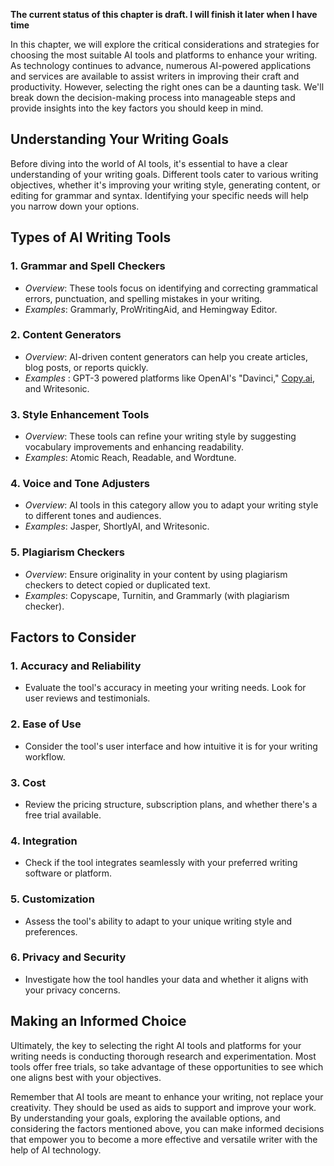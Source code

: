 **The current status of this chapter is draft. I will finish it later when I have time**

In this chapter, we will explore the critical considerations and strategies for choosing the most suitable AI tools and platforms to enhance your writing. As technology continues to advance, numerous AI-powered applications and services are available to assist writers in improving their craft and productivity. However, selecting the right ones can be a daunting task. We'll break down the decision-making process into manageable steps and provide insights into the key factors you should keep in mind.

Understanding Your Writing Goals
--------------------------------

Before diving into the world of AI tools, it's essential to have a clear understanding of your writing goals. Different tools cater to various writing objectives, whether it's improving your writing style, generating content, or editing for grammar and syntax. Identifying your specific needs will help you narrow down your options.

Types of AI Writing Tools
-------------------------

### 1. **Grammar and Spell Checkers**

* *Overview*: These tools focus on identifying and correcting grammatical errors, punctuation, and spelling mistakes in your writing.
* *Examples*: Grammarly, ProWritingAid, and Hemingway Editor.

### 2. **Content Generators**

* *Overview*: AI-driven content generators can help you create articles, blog posts, or reports quickly.
* *Examples* : GPT-3 powered platforms like OpenAI's "Davinci," [Copy.ai](http://Copy.ai), and Writesonic.

### 3. **Style Enhancement Tools**

* *Overview*: These tools can refine your writing style by suggesting vocabulary improvements and enhancing readability.
* *Examples*: Atomic Reach, Readable, and Wordtune.

### 4. **Voice and Tone Adjusters**

* *Overview*: AI tools in this category allow you to adapt your writing style to different tones and audiences.
* *Examples*: Jasper, ShortlyAI, and Writesonic.

### 5. **Plagiarism Checkers**

* *Overview*: Ensure originality in your content by using plagiarism checkers to detect copied or duplicated text.
* *Examples*: Copyscape, Turnitin, and Grammarly (with plagiarism checker).

Factors to Consider
-------------------

### 1. **Accuracy and Reliability**

* Evaluate the tool's accuracy in meeting your writing needs. Look for user reviews and testimonials.

### 2. **Ease of Use**

* Consider the tool's user interface and how intuitive it is for your writing workflow.

### 3. **Cost**

* Review the pricing structure, subscription plans, and whether there's a free trial available.

### 4. **Integration**

* Check if the tool integrates seamlessly with your preferred writing software or platform.

### 5. **Customization**

* Assess the tool's ability to adapt to your unique writing style and preferences.

### 6. **Privacy and Security**

* Investigate how the tool handles your data and whether it aligns with your privacy concerns.

Making an Informed Choice
-------------------------

Ultimately, the key to selecting the right AI tools and platforms for your writing needs is conducting thorough research and experimentation. Most tools offer free trials, so take advantage of these opportunities to see which one aligns best with your objectives.

Remember that AI tools are meant to enhance your writing, not replace your creativity. They should be used as aids to support and improve your work. By understanding your goals, exploring the available options, and considering the factors mentioned above, you can make informed decisions that empower you to become a more effective and versatile writer with the help of AI technology.
